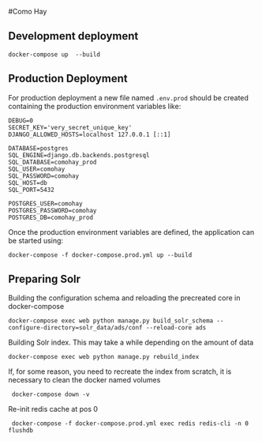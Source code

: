 #Como Hay

## Development deployment

    docker-compose up  --build

## Production Deployment

For production deployment a new file named `.env.prod` 
should be created containing the production environment 
variables like:

```shell script
DEBUG=0
SECRET_KEY='very_secret_unique_key'
DJANGO_ALLOWED_HOSTS=localhost 127.0.0.1 [::1]

DATABASE=postgres
SQL_ENGINE=django.db.backends.postgresql
SQL_DATABASE=comohay_prod
SQL_USER=comohay
SQL_PASSWORD=comohay
SQL_HOST=db
SQL_PORT=5432

POSTGRES_USER=comohay
POSTGRES_PASSWORD=comohay
POSTGRES_DB=comohay_prod
```

Once the production environment variables are defined, 
the application can be started using:

    docker-compose -f docker-compose.prod.yml up --build
    
## Preparing Solr

Building the configuration schema and reloading the precreated core in docker-compose
    
    docker-compose exec web python manage.py build_solr_schema --configure-directory=solr_data/ads/conf --reload-core ads
    
Building Solr index. This may take a while depending on the amount of data

    docker-compose exec web python manage.py rebuild_index
    
If, for some reason, you need to recreate the index from scratch, it is necessary to clean the docker named volumes

     docker-compose down -v
     
Re-init redis cache at pos 0

     docker-compose -f docker-compose.prod.yml exec redis redis-cli -n 0 flushdb

